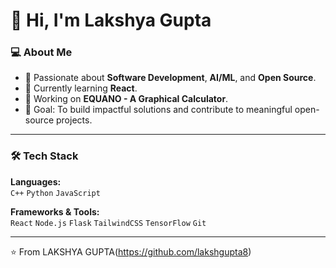 # 👋 Hi, I'm Lakshya Gupta

### 💻 About Me  
- 🚀 Passionate about **Software Development**, **AI/ML**, and **Open Source**.  
- 🌱 Currently learning **React**.  
- 🔭 Working on **EQUANO - A Graphical Calculator**.  
- 🎯 Goal: To build impactful solutions and contribute to meaningful open-source projects.  

---

### 🛠️ Tech Stack  
**Languages:**  
`C++` `Python` `JavaScript`  

**Frameworks & Tools:**  
`React` `Node.js` `Flask` `TailwindCSS` `TensorFlow` `Git`

---

⭐️ From LAKSHYA GUPTA(https://github.com/lakshgupta8)  
